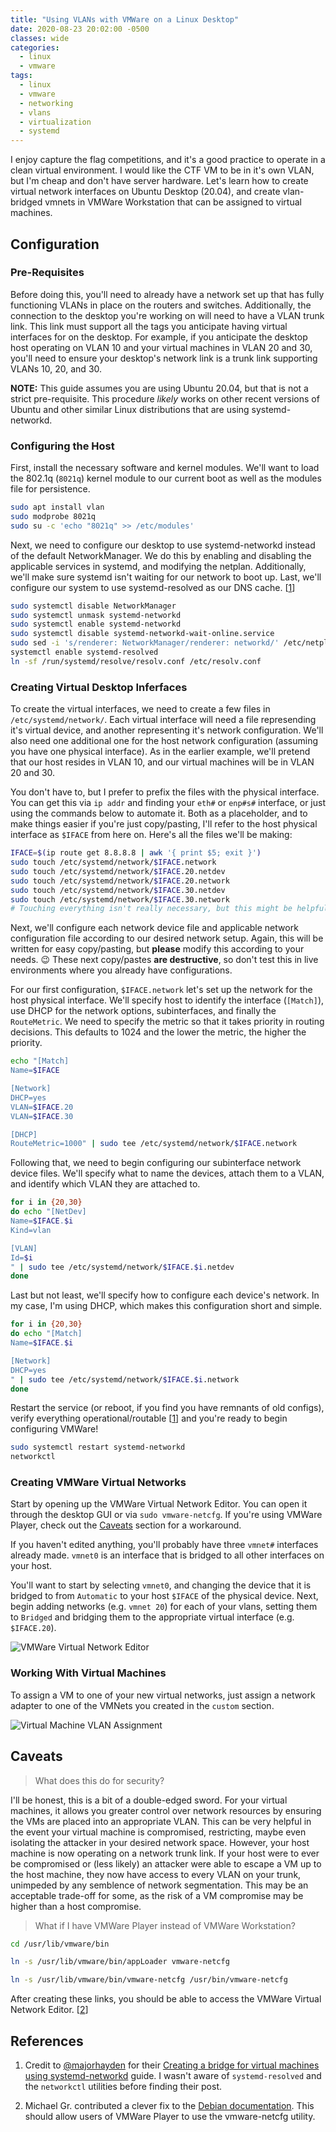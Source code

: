 ```yaml
---
title: "Using VLANs with VMWare on a Linux Desktop"
date: 2020-08-23 20:02:00 -0500
classes: wide
categories:
  - linux
  - vmware
tags:
  - linux
  - vmware
  - networking
  - vlans
  - virtualization
  - systemd
---
```


I enjoy capture the flag competitions, and it's a good practice to operate in a clean virtual environment.
I would like the CTF VM to be in it's own VLAN, but I'm cheap and don't have server hardware.
Let's learn how to create virtual network interfaces on Ubuntu Desktop (20.04), and create vlan-bridged vmnets in VMWare Workstation that can be assigned to virtual machines.

## Configuration

### Pre-Requisites

Before doing this, you'll need to already have a network set up that has fully functioning VLANs in place on the routers and switches.
Additionally, the connection to the desktop you're working on will need to have a VLAN trunk link.
This link must support all the tags you anticipate having virtual interfaces for on the desktop.
For example, if you anticipate the desktop host operating on VLAN 10 and your virtual machines in VLAN 20 and 30, you'll need to ensure your desktop's network link is a trunk link supporting VLANs 10, 20, and 30.

**NOTE:** This guide assumes you are using Ubuntu 20.04, but that is not a strict pre-requisite.
This procedure *likely* works on other recent versions of Ubuntu and other similar Linux distributions that are using systemd-networkd.

### Configuring the Host

First, install the necessary software and kernel modules.
We'll want to load the 802.1q (`8021q`) kernel module to our current boot as well as the modules file for persistence.

``` bash
sudo apt install vlan
sudo modprobe 8021q
sudo su -c 'echo "8021q" >> /etc/modules'
```

Next, we need to configure our desktop to use systemd-networkd instead of the default NetworkManager.
We do this by enabling and disabling the applicable services in systemd, and modifying the netplan.
Additionally, we'll make sure systemd isn't waiting for our network to boot up.
Last, we'll configure our system to use systemd-resolved as our DNS cache. [[1](#references)]

``` bash
sudo systemctl disable NetworkManager
sudo systemctl unmask systemd-networkd
sudo systemctl enable systemd-networkd
sudo systemctl disable systemd-networkd-wait-online.service
sudo sed -i 's/renderer: NetworkManager/renderer: networkd/' /etc/netplan/01-network-manager-all.yaml
systemctl enable systemd-resolved
ln -sf /run/systemd/resolve/resolv.conf /etc/resolv.conf
```

### Creating Virtual Desktop Inferfaces

To create the virtual interfaces, we need to create a few files in `/etc/systemd/network/`.
Each virtual interface will need a file represending it's virtual device, and another representing it's network configuration.
We'll also need one additional one for the host network configuration (assuming you have one physical interface).
As in the earlier example, we'll pretend that our host resides in VLAN 10, and our virtual machines will be in VLAN 20 and 30.

You don't have to, but I prefer to prefix the files with the physical interface.
You can get this via `ip addr` and finding your `eth#` or `enp#s#` interface, or just using the commands below to automate it.
Both as a placeholder, and to make things easier if you're just copy/pasting, I'll refer to the host physical interface as `$IFACE` from here on.
Here's all the files we'll be making:

``` bash
IFACE=$(ip route get 8.8.8.8 | awk '{ print $5; exit }')
sudo touch /etc/systemd/network/$IFACE.network
sudo touch /etc/systemd/network/$IFACE.20.netdev
sudo touch /etc/systemd/network/$IFACE.20.network
sudo touch /etc/systemd/network/$IFACE.30.netdev
sudo touch /etc/systemd/network/$IFACE.30.network
# Touching everything isn't really necessary, but this might be helpful to visualize the logical connection between the files.
```

Next, we'll configure each network device file and applicable network configuration file according to our desired network setup.
Again, this will be written for easy copy/pasting, but **please** modify this according to your needs. 😉️
These next copy/pastes **are destructive**, so don't test this in live environments where you already have configurations.

For our first configuration, `$IFACE.network` let's set up the network for the host physical interface.
We'll specify host to identify the interface (`[Match]`), use DHCP for the network options, subinterfaces, and finally the `RouteMetric`.
We need to specify the metric so that it takes priority in routing decisions. This defaults to 1024 and the lower the metric, the higher the priority.

``` bash
echo "[Match]
Name=$IFACE

[Network]
DHCP=yes
VLAN=$IFACE.20
VLAN=$IFACE.30

[DHCP]
RouteMetric=1000" | sudo tee /etc/systemd/network/$IFACE.network
```

Following that, we need to begin configuring our subinterface network device files.
We'll specify what to name the devices, attach them to a VLAN, and identify which VLAN they are attached to.

``` bash
for i in {20,30}
do echo "[NetDev]
Name=$IFACE.$i
Kind=vlan

[VLAN]
Id=$i
" | sudo tee /etc/systemd/network/$IFACE.$i.netdev
done
```

Last but not least, we'll specify how to configure each device's network. In my case, I'm using DHCP, which makes this configuration short and simple.

``` bash
for i in {20,30}
do echo "[Match]
Name=$IFACE.$i

[Network]
DHCP=yes
" | sudo tee /etc/systemd/network/$IFACE.$i.network
done
```

Restart the service (or reboot, if you find you have remnants of old configs), verify everything operational/routable [[1](#references)] and you're ready to begin configuring VMWare!

``` bash
sudo systemctl restart systemd-networkd
networkctl
```

### Creating VMWare Virtual Networks

Start by opening up the VMWare Virtual Network Editor.
You can open it through the desktop GUI or via `sudo vmware-netcfg`.
If you're using VMWare Player, check out the [Caveats](#caveats) section for a workaround.

If you haven't edited anything, you'll probably have three `vmnet#` interfaces already made.
`vmnet0` is an interface that is bridged to all other interfaces on your host.

You'll want to start by selecting `vmnet0`, and changing the device that it is bridged to from `Automatic` to your host `$IFACE` of the physical device.
Next, begin adding networks (e.g. `vmnet 20`) for each of your vlans, setting them to `Bridged` and bridging them to the appropriate virtual interface (e.g. `$IFACE.20`).

![VMWare Virtual Network Editor](/assets/images/vmware-netcfg-vlan.png)

### Working With Virtual Machines

To assign a VM to one of your new virtual networks, just assign a network adapter to one of the VMNets you created in the `custom` section.

![Virtual Machine VLAN Assignment](/assets/images/vmware-vm-netdev.png)

## Caveats

> What does this do for security?

I'll be honest, this is a bit of a double-edged sword.
For your virtual machines, it allows you greater control over network resources by ensuring the VMs are placed into an appropriate VLAN.
This can be very helpful in the event your virtual machine is compromised, restricting, maybe even isolating the attacker in your desired network space.
However, your host machine is now operating on a network trunk link.
If your host were to ever be compromised or (less likely) an attacker were able to escape a VM up to the host machine, they now have access to every VLAN on your trunk, unimpeded by any semblence of network segmentation.
This may be an acceptable trade-off for some, as the risk of a VM compromise may be higher than a host compromise.

> What if I have VMWare Player instead of VMWare Workstation?

``` bash
cd /usr/lib/vmware/bin

ln -s /usr/lib/vmware/bin/appLoader vmware-netcfg

ln -s /usr/lib/vmware/bin/vmware-netcfg /usr/bin/vmware-netcfg
```

After creating these links, you should be able to access the VMWare Virtual Network Editor. [[2](#references)]

## References

1. Credit to [@majorhayden](https://twitter.com/majorhayden) for their [Creating a bridge for virtual machines using systemd-networkd](https://major.io/2015/03/26/creating-a-bridge-for-virtual-machines-using-systemd-networkd/) guide.
I wasn't aware of `systemd-resolved` and the `networkctl` utilities before finding their post.

2. Michael Gr. contributed a clever fix to the [Debian documentation](https://wiki.debian.org/VMware#Running_vmware-netcfg_.28Virtual_Network_Editor.29_with_VMware_Player).
This should allow users of VMWare Player to use the vmware-netcfg utility.
